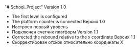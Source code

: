 "# School_Project" 
Version 1.0
+ The first level is configured
+ The platform counter is connected
Версия 1.0
+ Настроен первый уровень
+ Подключен счетчик платформ
Version 1.1
+ Corrected the rebound relative to the x coordinate
Версия 1.1
+ Скорректирован отскок относительно координаты X